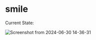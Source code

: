 # smile

Current State:

![Screenshot from 2024-06-30 14-36-31](https://github.com/mohamedAdhamc/smile/assets/100296264/272ebf24-3b93-4e33-b82b-fd2bb233c355)
